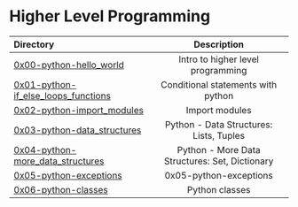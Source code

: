 # Higher Level Programming



| Directory | Description | 
| :---      | :---:       |
| [0x00-python-hello_world](https://github.com/jnjerin/alx-higher_level_programming/tree/main/0x00-python-hello_world) | Intro to higher level programming |
| [0x01-python-if_else_loops_functions](https://github.com/jnjerin/alx-higher_level_programming/tree/main/0x01-python-if_else_loops_functions) | Conditional statements with python|
| [0x02-python-import_modules](https://github.com/jnjerin/alx-higher_level_programming/tree/main/0x02-python-import_modules) | Import modules |
| [0x03-python-data_structures](https://github.com/jnjerin/alx-higher_level_programming/tree/main/0x03-python-data_structures) | Python - Data Structures: Lists, Tuples |
| [0x04-python-more_data_structures](https://github.com/jnjerin/alx-higher_level_programming/tree/main/0x04-python-more_data_structures) | Python - More Data Structures: Set, Dictionary |
| [0x05-python-exceptions](https://github.com/jnjerin/alx-higher_level_programming/tree/main/0x05-python-exceptions) | 0x05-python-exceptions |
| [0x06-python-classes](https://github.com/jnjerin/alx-higher_level_programming/tree/main/0x06-python-classes) | Python classes |
